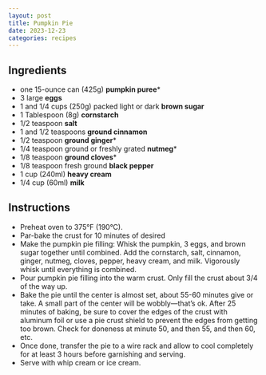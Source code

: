 ```yaml
---
layout: post
title: Pumpkin Pie
date: 2023-12-23
categories: recipes
---
```

Ingredients
--
- one 15-ounce can (425g) **pumpkin puree***
- 3 large **eggs**
- 1 and 1/4 cups (250g) packed light or dark **brown sugar**
- 1 Tablespoon (8g) **cornstarch**
- 1/2 teaspoon **salt**
- 1 and 1/2 teaspoons **ground cinnamon**
- 1/2 teaspoon **ground ginger***
- 1/4 teaspoon ground or freshly grated **nutmeg***
- 1/8 teaspoon **ground cloves***
- 1/8 teaspoon fresh ground **black pepper**
- 1 cup (240ml) **heavy cream**
- 1/4 cup (60ml) **milk**

Instructions
--
* Preheat oven to 375°F (190°C).
* Par-bake the crust for 10 minutes of desired
* Make the pumpkin pie filling: Whisk the pumpkin, 3 eggs, and brown sugar together until combined. Add the cornstarch, salt, cinnamon, ginger, nutmeg, cloves, pepper, heavy cream, and milk. Vigorously whisk until everything is combined.
* Pour pumpkin pie filling into the warm crust. Only fill the crust about 3/4 of the way up.
* Bake the pie until the center is almost set, about 55-60 minutes give or take. A small part of the center will be wobbly—that’s ok. After 25 minutes of baking, be sure to cover the edges of the crust with aluminum foil or use a pie crust shield to prevent the edges from getting too brown. Check for doneness at minute 50, and then 55, and then 60, etc.
* Once done, transfer the pie to a wire rack and allow to cool completely for at least 3 hours before garnishing and serving.
* Serve with whip cream or ice cream. 
